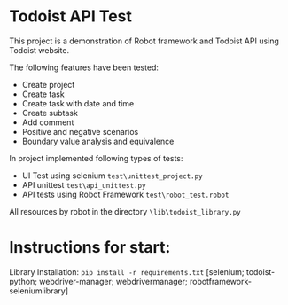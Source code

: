 # Todoist API Test
This project is a demonstration of Robot framework and Todoist API using Todoist website.

The following features have been tested:
* Create project
* Create task
* Create task with date and time
* Create subtask
* Add comment
* Positive and negative scenarios
* Boundary value analysis and equivalence

In project implemented following types of tests:
- UI Test using selenium  ```test\unittest_project.py```
- API unittest ```test\api_unittest.py```
- API tests using Robot Framework ```test\robot_test.robot```

All resources by robot in the directory ```\lib\todoist_library.py```

# Instructions for start:

Library Installation:  ```pip install -r requirements.txt``` 
[selenium; todoist-python; webdriver-manager; webdrivermanager; robotframework-seleniumlibrary]

